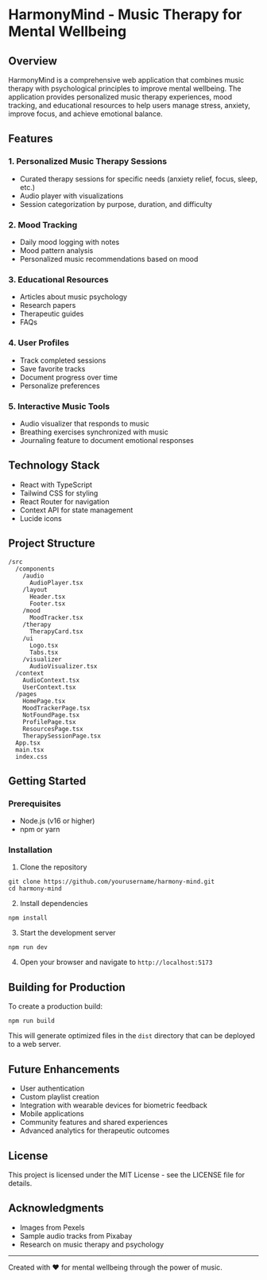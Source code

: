 # HarmonyMind - Music Therapy for Mental Wellbeing

## Overview

HarmonyMind is a comprehensive web application that combines music therapy with psychological principles to improve mental wellbeing. The application provides personalized music therapy experiences, mood tracking, and educational resources to help users manage stress, anxiety, improve focus, and achieve emotional balance.

## Features

### 1. Personalized Music Therapy Sessions

- Curated therapy sessions for specific needs (anxiety relief, focus, sleep, etc.)
- Audio player with visualizations
- Session categorization by purpose, duration, and difficulty

### 2. Mood Tracking

- Daily mood logging with notes
- Mood pattern analysis
- Personalized music recommendations based on mood

### 3. Educational Resources

- Articles about music psychology
- Research papers
- Therapeutic guides
- FAQs

### 4. User Profiles

- Track completed sessions
- Save favorite tracks
- Document progress over time
- Personalize preferences

### 5. Interactive Music Tools

- Audio visualizer that responds to music
- Breathing exercises synchronized with music
- Journaling feature to document emotional responses

## Technology Stack

- React with TypeScript
- Tailwind CSS for styling
- React Router for navigation
- Context API for state management
- Lucide icons

## Project Structure

```
/src
  /components
    /audio
      AudioPlayer.tsx
    /layout
      Header.tsx
      Footer.tsx
    /mood
      MoodTracker.tsx
    /therapy
      TherapyCard.tsx
    /ui
      Logo.tsx
      Tabs.tsx
    /visualizer
      AudioVisualizer.tsx
  /context
    AudioContext.tsx
    UserContext.tsx
  /pages
    HomePage.tsx
    MoodTrackerPage.tsx
    NotFoundPage.tsx
    ProfilePage.tsx
    ResourcesPage.tsx
    TherapySessionPage.tsx
  App.tsx
  main.tsx
  index.css
```

## Getting Started

### Prerequisites

- Node.js (v16 or higher)
- npm or yarn

### Installation

1. Clone the repository
```
git clone https://github.com/yourusername/harmony-mind.git
cd harmony-mind
```

2. Install dependencies
```
npm install
```

3. Start the development server
```
npm run dev
```

4. Open your browser and navigate to `http://localhost:5173`

## Building for Production

To create a production build:

```
npm run build
```

This will generate optimized files in the `dist` directory that can be deployed to a web server.

## Future Enhancements

- User authentication
- Custom playlist creation
- Integration with wearable devices for biometric feedback
- Mobile applications
- Community features and shared experiences
- Advanced analytics for therapeutic outcomes

## License

This project is licensed under the MIT License - see the LICENSE file for details.

## Acknowledgments

- Images from Pexels
- Sample audio tracks from Pixabay
- Research on music therapy and psychology

---

Created with ❤️ for mental wellbeing through the power of music.